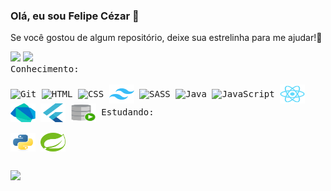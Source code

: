 ### Olá, eu sou Felipe Cézar 👋
<p>Se você gostou de algum repositório, deixe sua estrelinha para me ajudar!🌟</p>
<div>
  <img height="160em" src="https://github-readme-stats.vercel.app/api?username=felipecezar01&show_icons=false&theme=tokyonight&_all_commits=true&count_private=true"/>
  <img height="160em" src="https://github-readme-stats.vercel.app/api/top-langs/?username=felipecezar01&layout=compact&langs_count=16&theme=tokyonight"/>
</div>

<!-- <div>
  <img align="center" alt="Javascript" height="30" width="40" src='https://cdn.jsdelivr.net/gh/devicons/devicon/icons/javascript/javascript-original.svg'/>
  <img align="center" alt="html" height="30" width="40" src='https://cdn.jsdelivr.net/gh/devicons/devicon/icons/html5/html5-original.svg'/>
  <img align="center" alt="css" height="30" width="40" src='https://cdn.jsdelivr.net/gh/devicons/devicon/icons/css3/css3-original.svg'/>
  <img align="center" alt="sass" height="30" width="40" src='https://cdn.jsdelivr.net/gh/devicons/devicon/icons/sass/sass-original.svg'/>
</div> -->
</div>
  <div style="display: inline_block;">
  <kbd align="center">
  <kbd>Conhecimento:</kbd>
    <br />
    <br />
  <img align="center" title="Git" alt="Git" height="30" width="40" src='https://cdn.jsdelivr.net/gh/devicons/devicon/icons/git/git-original.svg'>  
  <img align="center" title="HTML" alt="HTML" height="30" width="40" src='https://cdn.jsdelivr.net/gh/devicons/devicon/icons/html5/html5-original.svg'>
  <img align="center" title="CSS" alt="CSS" height="30" width="40" src='https://cdn.jsdelivr.net/gh/devicons/devicon/icons/css3/css3-original.svg'>
  <img align="center" title="Tailwind" alt="Tailwind" height="30" width="40" src="https://raw.githubusercontent.com/devicons/devicon/master/icons/tailwindcss/tailwindcss-original.svg">  
  <img align="center" title="SASS" alt="SASS" height="30" width="40" src='https://cdn.jsdelivr.net/gh/devicons/devicon/icons/sass/sass-original.svg'>
  <img align="center" title="Java" alt="Java" height="30" width="40" src='https://cdn.jsdelivr.net/gh/devicons/devicon/icons/java/java-original.svg'>
  <img align="center" title="JavaScript" alt="JavaScript" height="30" width="40" src='https://cdn.jsdelivr.net/gh/devicons/devicon/icons/javascript/javascript-original.svg'>
  <img align="center" title="React" alt="React" height="30" width="40" src="https://raw.githubusercontent.com/devicons/devicon/master/icons/react/react-original.svg">
  <img align="center" title="Dart" alt="Dart" height="30" width="40" src="https://raw.githubusercontent.com/devicons/devicon/master/icons/dart/dart-original.svg">
  <img align="center" title="Flutter" alt="Flutter" height="30" width="40" src="https://raw.githubusercontent.com/devicons/devicon/master/icons/flutter/flutter-original.svg">
  <img align="center" title="SQL" alt="SQL" height="30" width="40" src="https://raw.githubusercontent.com/devicons/devicon/master/icons/sqldeveloper/sqldeveloper-original.svg">  
  </kbd>
  <kbd align="center">
  <kbd>Estudando:</kbd>
    <br />
    <br /> 
<!--   <img align="center" title="NodeJS" alt="NodeJS" height="30" width="40" src="https://raw.githubusercontent.com/devicons/devicon/master/icons/nodejs/nodejs-plain.svg"> -->
  <img align="center" title="Python" alt="Python" height="30" width="40" src="https://raw.githubusercontent.com/devicons/devicon/master/icons/python/python-original.svg"> 
  <img align="center" title="Spring Boot" alt="Spring Boot" height="30" width="40" src="https://raw.githubusercontent.com/devicons/devicon/master/icons/spring/spring-original.svg">  
  </kbd>

##

<div>
  <a href="https://www.linkedin.com/in/felipecezarcruz/" target="_blank"><img src="https://img.shields.io/badge/LinkedIn-0077B5?style=for-the-badge&logo=linkedin&logoColor=white" target="_blank"></a>
</div>



